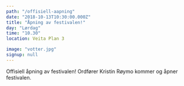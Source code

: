 ```yaml
---
path: "/offisiell-aapning"
date: "2018-10-13T10:30:00.000Z"
title: "Åpning av festivalen!" 
day: "Lørdag"
time: "10.30"
location: Veita Plan 3

image: "votter.jpg"
signup: null
---
```


Offisiell åpning av festivalen!
Ordfører Kristin Røymo kommer og åpner festivalen.
